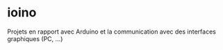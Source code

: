 # ioino
Projets en rapport avec Arduino et la communication avec des interfaces graphiques (PC, ...)

